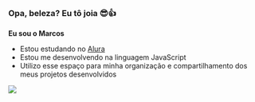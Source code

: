 ### Opa, beleza? Eu tô joia 😎👍

**Eu sou o Marcos**

- Estou estudando no [Alura](https://www.alura.com.br)
- Estou me desenvolvendo na linguagem JavaScript
- Utilizo esse espaço para minha organização e compartilhamento dos meus projetos desenvolvidos

![](https://media1.tenor.com/m/Pbohf251aB8AAAAC/death-note.gif)
